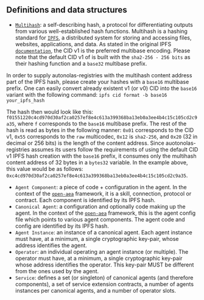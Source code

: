## Definitions and data structures
- [`Multihash`](https://multiformats.io/multihash/): a self-describing hash, a protocol for differentiating outputs
from various well-established hash functions. Multihash is a hashing standard for [`IPFS`](https://docs.ipfs.io/concepts/what-is-ipfs/),
a distributed system for storing and accessing files, websites, applications, and data. As stated in the original IPFS [`documentation`](https://docs.ipfs.io/concepts/content-addressing/),
the CID v1 is the preferred multibase encoding. Please note that the default CID v1 of is built with the
`sha2-256 - 256 bits` as their hashing function and a `base32` multibase prefix.

In order to supply autonolas-registries with the multihash content address part of the IPFS hash, please create your hashes with a `base16` multibase prefix.
One can easily convert already existent v1 (or v0) CID into the `base16` variant with the following command:
```ipfs cid format -b base16 your_ipfs_hash```

The hash then would look like this:
```f01551220c4cd970d30af2ca0257ef8e4c613a399368ba13eb0a3ee4b4c15c105cd2c9a35```,
where `f` corresponds to the `base16` multibase prefix. The rest of the hash is read as bytes in the following manner:
`0x01` corresponds to the CID v1, `0x55` corresponds to the `raw` multicodec, `0x12` is `sha2-256`, and `0x20` (32 in decimal or 256 bits) is the length of the content address.
Since auotonolas-registries assumes its users follow the requirements of using the default CID v1 IPFS hash creation with the `base16` prefix,
it consumes only the multihash content address of 32 bytes in a `bytes32` variable. In the example above, this value would be as follows:
```0xc4cd970d30af2ca0257ef8e4c613a399368ba13eb0a3ee4b4c15c105cd2c9a35```.

- `Agent Component`: a piece of code + configuration in the agent. In the context of the [`open-aea`](https://github.com/valory-xyz/open-aea)
framework, it is a skill, connection, protocol or contract. Each component is identified by its IPFS hash.
- `Canonical Agent`: a configuration and optionally code making up the agent. In the context of the [`open-aea`](https://github.com/valory-xyz/open-aea)
framework, this is the agent config file which points to various agent components. The agent code and config are
identified by its IPFS hash.
- `Agent Instance`: an instance of a canonical agent. Each agent instance must have, at a minimum, a single
cryptographic key-pair, whose address identifies the agent.
- `Operator`: an individual operating an agent instance (or multiple). The operator must have, at a minimum, a single 
cryptographic key-pair whose address identifies the operator. This key-pair MUST be different from the ones used
by the agent.
- `Service`: defines a set (or singleton) of canonical agents (and therefore components), a set of service extension
contracts, a number of agents instances per canonical agents, and a number of operator slots.
